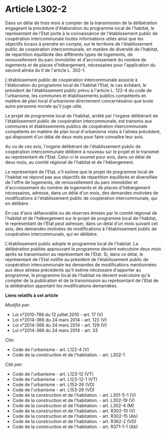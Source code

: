 # Article L302-2

Dans un délai de trois mois à compter de la transmission de la délibération engageant la procédure d'élaboration du programme
local de l'habitat, le représentant de l'Etat porte à la connaissance de l'établissement public de coopération intercommunale
toutes informations utiles ainsi que les objectifs locaux à prendre en compte, sur le territoire de l'établissement public de
coopération intercommunale, en matière de diversité de l'habitat, de répartition équilibrée des différents types de
logements, de renouvellement du parc immobilier et d'accroissement du nombre de logements et de places d'hébergement,
nécessaires pour l'application du second alinéa du II de l'article L. 302-1. 

L'établissement public de coopération intercommunale associe à l'élaboration du programme local de l'habitat l'Etat, le cas
échéant, le président de l'établissement public prévu à l'article L. 122-4 du code de l'urbanisme, les communes et
établissements publics compétents en matière de plan local d'urbanisme directement concernésainsi que toute autre personne
morale qu'il juge utile. 

Le projet de programme local de l'habitat, arrêté par l'organe délibérant de l'établissement public de coopération
intercommunale, est transmis aux communes et établissements publics de coopération intercommunale compétents en matière de
plan local d'urbanisme visés à l'alinéa précédent, qui disposent d'un délai de deux mois pour faire connaître leur avis. 

Au vu de ces avis, l'organe délibérant de l'établissement public de coopération intercommunale délibère à nouveau sur le
projet et le transmet au représentant de l'Etat. Celui-ci le soumet pour avis, dans un délai de deux mois, au comité régional
de l'habitat et de l'hébergement. 

Le représentant de l'Etat, s'il estime que le projet de programme local de l'habitat ne répond pas aux objectifs de
répartition équilibrée et diversifiée de l'offre de logements, de renouvellement du parc immobilier et d'accroissement du
nombre de logements et de places d'hébergement nécessaires, adresse, dans un délai d'un mois, des demandes motivées de
modifications à l'établissement public de coopération intercommunale, qui en délibère. 

En cas d'avis défavorable ou de réserves émises par le comité régional de l'habitat et de l'hébergement sur le projet de
programme local de l'habitat, le représentant de l'Etat peut adresser, dans un délai d'un mois suivant cet avis, des demandes
motivées de modifications à l'établissement public de coopération intercommunale, qui en délibère. 

L'établissement public adopte le programme local de l'habitat. La délibération publiée approuvant le programme devient
exécutoire deux mois après sa transmission au représentant de l'Etat. Si, dans ce délai, le représentant de l'Etat notifie au
président de l'établissement public de coopération intercommunale les demandes de modifications mentionnées aux deux alinéas
précédents qu'il estime nécessaire d'apporter au programme, le programme local de l'habitat ne devient exécutoire qu'à
compter de la publication et de la transmission au représentant de l'Etat de la délibération apportant les modifications
demandées.

**Liens relatifs à cet article**

_Modifié par_:

  - Loi n°2010-788 du 12 juillet 2010 - art. 17 (V)
  - Loi n°2014-366 du 24 mars 2014 - art. 122 (V)
  - Loi n°2014-366 du 24 mars 2014 - art. 129 (V)
  - Loi n°2014-366 du 24 mars 2014 - art. 33

_Cite_:

  - Code de l'urbanisme - art. L122-4 (V)
  - Code de la construction et de l'habitation. - art. L302-1

_Cité par_:

  - Code de l'urbanisme - art. L123-12 (VT)
  - Code de l'urbanisme - art. L123-12-1 (VT)
  - Code de l'urbanisme - art. L153-26 (VD)
  - Code de l'urbanisme - art. L153-28 (VD)
  - Code de la construction et de l'habitation. - art. L301-5-1 (V)
  - Code de la construction et de l'habitation. - art. L302-19 (V)
  - Code de la construction et de l'habitation. - art. L302-4 (M)
  - Code de la construction et de l'habitation. - art. R302-10 (V)
  - Code de la construction et de l'habitation. - art. R302-15 (Ab)
  - Code de la construction et de l'habitation. - art. R362-2 (VD)
  - Code de la construction et de l'habitation. - art. R371-1-1 (Ab)
